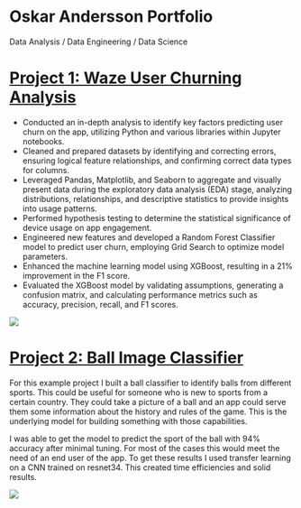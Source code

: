 # Oskar Andersson Portfolio
Data Analysis / Data Engineering / Data Science

# [Project 1: Waze User Churning Analysis](https://github.com/oreand/data-analyst-portfolio/tree/main/Waze%20Portfolio%20Project) 
* Conducted an in-depth analysis to identify key factors predicting user churn on the app, utilizing Python and various libraries within Jupyter notebooks.
* Cleaned and prepared datasets by identifying and correcting errors, ensuring logical feature relationships, and confirming correct data types for columns.
* Leveraged Pandas, Matplotlib, and Seaborn to aggregate and visually present data during the exploratory data analysis (EDA) stage, analyzing distributions, relationships, and descriptive statistics to provide insights into usage patterns.
* Performed hypothesis testing to determine the statistical significance of device usage on app engagement.
* Engineered new features and developed a Random Forest Classifier model to predict user churn, employing Grid Search to optimize model parameters.
* Enhanced the machine learning model using XGBoost, resulting in a 21% improvement in the F1 score.
* Evaluated the XGBoost model by validating assumptions, generating a confusion matrix, and calculating performance metrics such as accuracy, precision, recall, and F1 scores.

![](/images/positions_by_state.png)


# [Project 2: Ball Image Classifier](https://github.com/PlayingNumbers/ball_image_classifier) 
For this example project I built a ball classifier to identify balls from different sports. This could be useful for someone who is new to sports from a certain country. They could take a picture of a ball and an app could serve them some information about the history and rules of the game. This is the underlying model for building something with those capabilities. 

I was able to get the model to predict the sport of the ball with 94% accuracy after minimal tuning. For most of the cases this would meet the need of an end user of the app. To get these results I used transfer learning on a CNN trained on resnet34. This created time efficiencies and solid results. 

![](/images/matrix_results.png)
